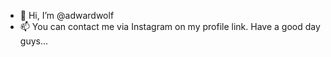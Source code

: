 - 👋 Hi, I’m @adwardwolf
- 📫 You can contact me via Instagram on my profile link. Have a good day guys...

<!---
adwardwolf/adwardwolf is a ✨ special ✨ repository because its `README.md` (this file) appears on your GitHub profile.
You can click the Preview link to take a look at your changes.
--->
